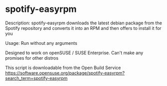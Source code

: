 # spotify-easyrpm

Description: spotify-easyrpm downloads the latest debian package from the Spotify repository and converts it into an RPM and then offers to install it for you

Usage: Run without any arguments

Designed to work on openSUSE / SUSE Enterprise. Can't make any promises for other distros

This script is downloadable from the Open Build Service
https://software.opensuse.org/package/spotify-easyrpm?search_term=spotify-easyrpm
